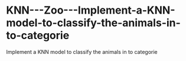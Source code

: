 # KNN---Zoo---Implement-a-KNN-model-to-classify-the-animals-in-to-categorie
Implement a KNN model to classify the animals in to categorie
